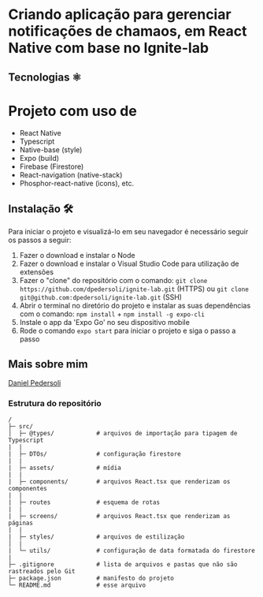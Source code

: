 # Criando aplicação para gerenciar notificações de chamaos, em React Native com base no Ignite-lab

## Tecnologias ⚛️
# Projeto com uso de

- React Native
- Typescript
- Native-base (style)
- Expo (build)
- Firebase (Firestore)
- React-navigation (native-stack)
- Phosphor-react-native (icons), etc.

## Instalação 🛠️

Para iniciar o projeto e visualizá-lo em seu navegador é necessário seguir os passos a seguir:

1. Fazer o download e instalar o Node
2. Fazer o download e instalar o Visual Studio Code para utilização de extensões
3. Fazer o "clone" do repositório com o comando: `git clone https://github.com/dpedersoli/ignite-lab.git` (HTTPS) ou `git clone git@github.com:dpedersoli/ignite-lab.git` (SSH)
4. Abrir o terminal no diretório do projeto e instalar as suas dependências com o comando: `npm install` + `npm install -g expo-cli`
5. Instale o app da 'Expo Go' no seu dispositivo mobile
6. Rode o comando `expo start` para iniciar o projeto e siga o passo a passo

## Mais sobre mim

[Daniel Pedersoli](https://github.com/dpedersoli)
<br/>

### Estrutura do repositório

```
/
├─ src/
│  ├─ @types/            # arquivos de importação para tipagem de Typescript
|  |
|  ├─ DTOs/              # configuração firestore 
|  |
|  ├─ assets/            # mídia
|  |
|  ├─ components/        # arquivos React.tsx que renderizam os componentes
|  |
|  ├─ routes             # esquema de rotas
|  |
|  ├─ screens/           # arquivos React.tsx que renderizam as páginas
|  |
|  ├─ styles/            # arquivos de estilização
│  |
|  └─ utils/             # configuração de data formatada do firestore
|
├─ .gitignore            # lista de arquivos e pastas que não são rastreados pelo Git
├─ package.json          # manifesto do projeto
└─ README.md             # esse arquivo
```
